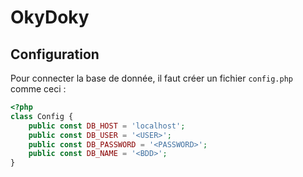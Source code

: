 # OkyDoky

## Configuration

Pour connecter la base de donnée, il faut créer un fichier `config.php` comme ceci : 

```php
<?php
class Config {
    public const DB_HOST = 'localhost';
    public const DB_USER = '<USER>';
    public const DB_PASSWORD = '<PASSWORD>';
    public const DB_NAME = '<BDD>';
}
```
